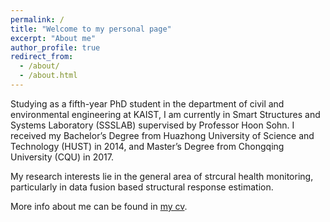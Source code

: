 ```yaml
---
permalink: /
title: "Welcome to my personal page"
excerpt: "About me"
author_profile: true
redirect_from: 
  - /about/
  - /about.html
---
```


Studying as a fifth-year PhD student in the department of civil and environmental engineering at KAIST, I am currently in Smart Structures and Systems Laboratory (SSSLAB) supervised by Professor Hoon Sohn. I received my Bachelor’s Degree from Huazhong University of Science and Technology (HUST) in 2014, and Master’s Degree from Chongqing University (CQU) in 2017.

My research interests lie in the general area of strcural health monitoring, particularly in data fusion based structural response estimation.

More info about me can be found in [my cv](https://academicpages.github.io/markdown/).
